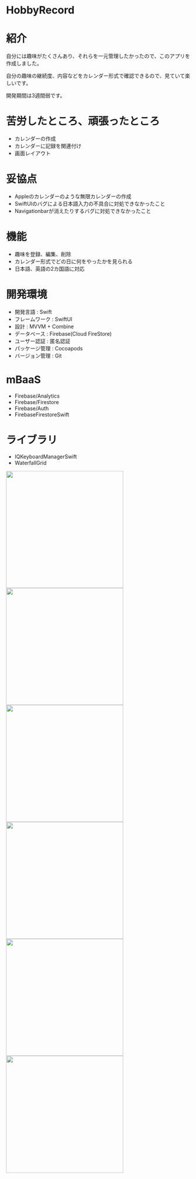 # HobbyRecord

# 紹介

自分には趣味がたくさんあり、それらを一元管理したかったので、このアプリを作成しました。

自分の趣味の継続度、内容などをカレンダー形式で確認できるので、見ていて楽しいです。

開発期間は3週間弱です。

# 苦労したところ、頑張ったところ
- カレンダーの作成
- カレンダーに記録を関連付け
- 画面レイアウト

# 妥協点
- Appleのカレンダーのような無限カレンダーの作成
- SwiftUIのバグによる日本語入力の不具合に対処できなかったこと
- Navigationbarが消えたりするバグに対処できなかったこと

# 機能
- 趣味を登録、編集、削除
- カレンダー形式でどの日に何をやったかを見られる
- 日本語、英語の2カ国語に対応

# 開発環境
- 開発言語 : Swift  
- フレームワーク : SwiftUI  
- 設計 : MVVM + Combine  
- データベース : Firebase(Cloud FireStore)
- ユーザー認証 : 匿名認証
- パッケージ管理 : Cocoapods  
- バージョン管理 : Git  

# mBaaS
- Firebase/Analytics
- Firebase/Firestore
- Firebase/Auth
- FirebaseFirestoreSwift

# ライブラリ
- IQKeyboardManagerSwift
- WaterfallGrid



<img src="gif/add.gif" width=320px>
<img src="gif/update.gif" width=320px>
<img src="gif/Browse.gif" width=320px>
<img src="gif/addRec.gif" width=320px>
<img src="gif/UpdateRec.gif" width=320px>
<img src="gif/Setting.gif" width=320px>

